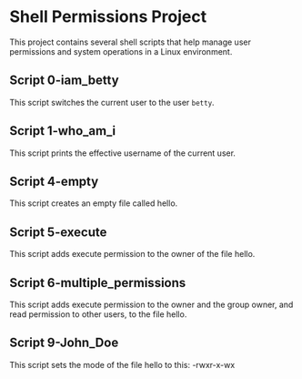 # Shell Permissions Project

This project contains several shell scripts that help manage user permissions and system operations in a Linux environment.

## Script 0-iam_betty
This script switches the current user to the user `betty`.

## Script 1-who_am_i
This script prints the effective username of the current user.

## Script 4-empty
This script creates an empty file called hello.

## Script 5-execute
This script adds execute permission to the owner of the file hello.

## Script 6-multiple_permissions
This script adds execute permission to the owner and the group owner, and read permission to other users, to the file hello.

## Script 9-John_Doe
This script sets the mode of the file hello to this:
-rwxr-x-wx